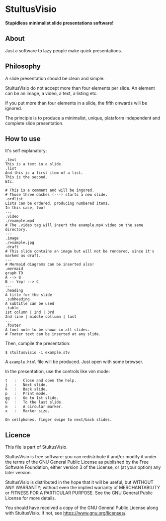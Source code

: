 # StultusVisio
**Stupidless minimalist slide presentations software!**
## About
Just a software to lazy people make quick presentations.
## Philosophy
A slide presentation should be clean and simple.

StultusVisio do not accept more than four elements per slide. An element can be an image, a video, a text, a listing etc.

If you put more than four elements in a slide, the fifth onwards will be ignored.

The principle is to produce a minimalist, unique, plataform independent and complete slide presentation.

## How to use
It's self explanatory:

```
.text
This is a text in a slide.
.list 
And this is a first item of a list.
This is the second.
Etc.
---
# This is a comment and will be ingored.
# Those three dashes (---) starts a new slide.
.ordlist 
Lists can be ordered, producing numbered items.
In this case, two!
---
.video
./example.mp4
# The .video tag will insert the example.mp4 video on the same directory.
---
.image
./example.jpg
.draft
# This slide contains an image but will not be rendered, since it's marked as draft.
---
# Mermaid diagrams can be inserted also!
.mermaid
graph TD
A --> B
B -- Yep! --> C
---
.heading 
A title for the slide
.subheading 
A subtitle can be used
.table 
1st column | 2nd | 3rd 
2nd line | middle collumn | last
---
.footer 
A foot note to be shown in all slides.
# Footer text can be inserted at any slide.
``` 

Then, compile the presentation:

```
$ stultusvisio -i example.stv
```

A `example.html` file will be produced. Just open with some browser.

In the presentation, use the controls like vim mode:

```
t   :   Close and open the help.
j   :   Next slide.
k   :   Back slide.
p   :   Print mode. 
gg  :   Go to 1st slide.
G   :   To the last slide.
m   :   A circular marker.
x   :   Marker size.

On cellphones, finger swipe to next/back slides.
```

## Licence

This file is part of StultusVisio.

StultusVisio is free software: you can redistribute it and/or modify
it under the terms of the GNU General Public License as published by
the Free Software Foundation, either version 3 of the License, or
(at your option) any later version.

StultusVisio is distributed in the hope that it will be useful,
but WITHOUT ANY WARRANTY; without even the implied warranty of
MERCHANTABILITY or FITNESS FOR A PARTICULAR PURPOSE.  See the
GNU General Public License for more details.

You should have received a copy of the GNU General Public License
along with StultusVisio.  If not, see <https://www.gnu.org/licenses/>.
